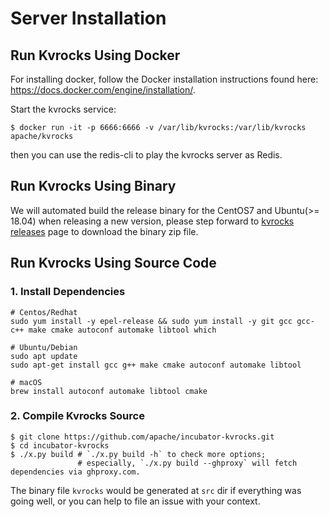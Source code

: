 # Server Installation

## Run Kvrocks Using Docker

For installing docker, follow the Docker installation instructions found here: https://docs.docker.com/engine/installation/.

Start the kvrocks service:

```shell
$ docker run -it -p 6666:6666 -v /var/lib/kvrocks:/var/lib/kvrocks apache/kvrocks
```
then you can use the redis-cli to play the kvrocks server as Redis.

## Run Kvrocks Using Binary

We will automated build the release binary for the CentOS7 and Ubuntu(>= 18.04) when releasing a new version, please step forward to [kvrocks releases](https://github.com/KvrocksLabs/kvrocks/releases) page to download the binary zip file.

## Run Kvrocks Using Source Code

### 1. Install Dependencies

```shell
# Centos/Redhat
sudo yum install -y epel-release && sudo yum install -y git gcc gcc-c++ make cmake autoconf automake libtool which

# Ubuntu/Debian
sudo apt update
sudo apt-get install gcc g++ make cmake autoconf automake libtool

# macOS
brew install autoconf automake libtool cmake
```

### 2. Compile Kvrocks Source

```
$ git clone https://github.com/apache/incubator-kvrocks.git
$ cd incubator-kvrocks
$ ./x.py build # `./x.py build -h` to check more options;
               # especially, `./x.py build --ghproxy` will fetch dependencies via ghproxy.com.
```

The binary file `kvrocks` would be generated at `src` dir if everything was going well, or you can help to file an issue with your context.


